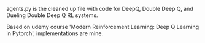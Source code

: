 agents.py is the cleaned up file with code for DeepQ, Double Deep Q, and Dueling Double Deep Q RL systems.

Based on udemy course 'Modern Reinforcement Learning: Deep Q Learning in Pytorch', implementations are mine. 